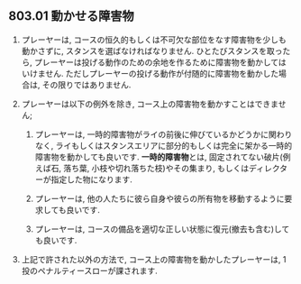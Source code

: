 ## 803.01 動かせる障害物

1. プレーヤーは,
コースの恒久的もしくは不可欠な部位をなす障害物を少しも動かさずに,
スタンスを選ばなければなりません.
ひとたびスタンスを取ったら,
プレーヤーは投げる動作のための余地を作るために障害物を動かしてはいけません.
ただしプレーヤーの投げる動作が付随的に障害物を動かした場合は,
その限りではありません.

1. プレーヤーは以下の例外を除き,
コース上の障害物を動かすことはできません;

    1. プレーヤーは,
    一時的障害物がライの前後に伸びているかどうかに関わりなく,
    ライもしくはスタンスエリアに部分的もしくは完全に架かる一時的障害物を動かしても良いです.
    **一時的障害物**とは,
    固定されてない破片(例えば石, 落ち葉, 小枝や切れ落ちた枝)やその集まり,
    もしくはディレクターが指定した物になります.

    1. プレーヤーは,
    他の人たちに彼ら自身や彼らの所有物を移動するように要求しても良いです.

    1. プレーヤーは,
    コースの備品を適切な正しい状態に復元(撤去も含む)しても良いです.

1. 上記で許された以外の方法で,
コース上の障害物を動かしたプレーヤーは,
1投のペナルティースローが課されます.
